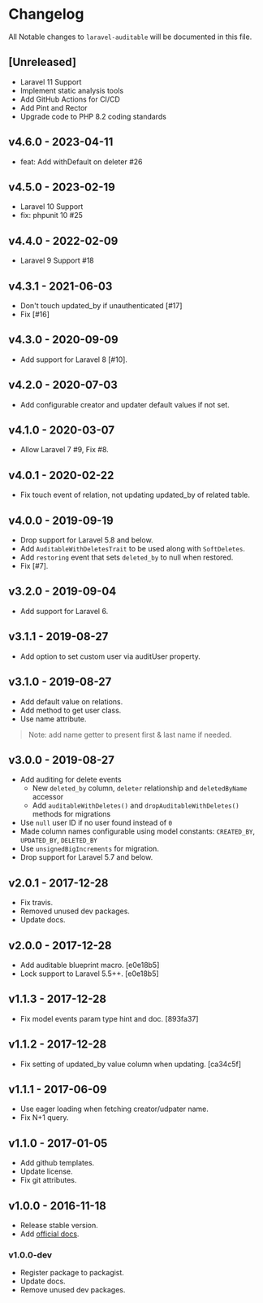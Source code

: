 # Changelog

All Notable changes to `laravel-auditable` will be documented in this file.

## [Unreleased]

- Laravel 11 Support
- Implement static analysis tools
- Add GitHub Actions for CI/CD
- Add Pint and Rector
- Upgrade code to PHP 8.2 coding standards

## v4.6.0 - 2023-04-11

- feat: Add withDefault on deleter #26

## v4.5.0 - 2023-02-19

- Laravel 10 Support
- fix: phpunit 10 #25

## v4.4.0 - 2022-02-09

- Laravel 9 Support #18

## v4.3.1 - 2021-06-03

- Don't touch updated_by if unauthenticated [#17]
- Fix [#16]

## v4.3.0 - 2020-09-09

- Add support for Laravel 8 [#10].

## v4.2.0 - 2020-07-03

- Add configurable creator and updater default values if not set.

## v4.1.0 - 2020-03-07

- Allow Laravel 7 #9, Fix #8.

## v4.0.1 - 2020-02-22

- Fix touch event of relation, not updating updated_by of related table.

## v4.0.0 - 2019-09-19

- Drop support for Laravel 5.8 and below.
- Add `AuditableWithDeletesTrait` to be used along with `SoftDeletes`.
- Add `restoring` event that sets `deleted_by` to null when restored.
- Fix [#7].

## v3.2.0 - 2019-09-04
- Add support for Laravel 6.

## v3.1.1 - 2019-08-27
- Add option to set custom user via auditUser property.

## v3.1.0 - 2019-08-27
- Add default value on relations.
- Add method to get user class.
- Use name attribute.
> Note: add name getter to present first & last name if needed.

## v3.0.0 - 2019-08-27
- Add auditing for delete events
  - New `deleted_by` column, `deleter` relationship and `deletedByName` accessor
  - Add `auditableWithDeletes()` and `dropAuditableWithDeletes()` methods for migrations
- Use `null` user ID if no user found instead of `0`
- Made column names configurable using model constants: `CREATED_BY`, `UPDATED_BY`, `DELETED_BY`
- Use `unsignedBigIncrements` for migration.
- Drop support for Laravel 5.7 and below.

## v2.0.1 - 2017-12-28
- Fix travis.
- Removed unused dev packages.
- Update docs.

## v2.0.0 - 2017-12-28
- Add auditable blueprint macro. [e0e18b5]
- Lock support to Laravel 5.5++. [e0e18b5]

## v1.1.3 - 2017-12-28
- Fix model events param type hint and doc. [893fa37]

## v1.1.2 - 2017-12-28
- Fix setting of updated_by value column when updating. [ca34c5f]

## v1.1.1 - 2017-06-09
- Use eager loading when fetching creator/udpater name.
- Fix N+1 query.

## v1.1.0 - 2017-01-05
- Add github templates.
- Update license.
- Fix git attributes.

## v1.0.0 - 2016-11-18
- Release stable version.
- Add [official docs](https://yajrabox.com/docs/laravel-auditable).

### v1.0.0-dev
- Register package to packagist.
- Update docs.
- Remove unused dev packages.
